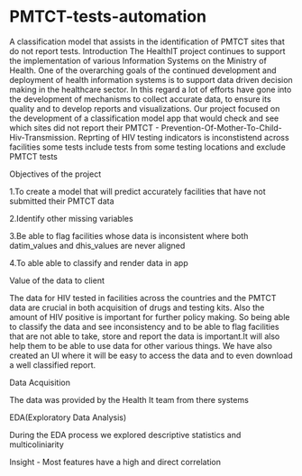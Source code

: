 # PMTCT-tests-automation
A classification model that assists in the identification of PMTCT sites that do not report tests.
Introduction
The HealthIT project continues to support the implementation of various Information Systems on the Ministry of Health. One of the overarching goals of the continued development and deployment of health information systems is to support data driven decision making in the healthcare sector. In this regard a lot of efforts have gone into the development of mechanisms to collect accurate data, to ensure its quality and to develop reports and visualizations. 
Our project focused on the development of a classification model app that would check and see which sites did not report their  PMTCT - Prevention-Of-Mother-To-Child-Hiv-Transmission. Reprting of HIV testing indicators is inconstistend across facilities some tests include tests from some testing locations and exclude PMTCT tests 

Objectives of the project

1.To create a model that will predict accurately facilities that have not submitted their PMTCT data

2.Identify other missing variables 

3.Be able to flag facilities whose data is inconsistent where both datim_values and dhis_values are never aligned 

4.To able able to classify and render data in app 

Value of the data to client 

The data for HIV tested in facilities across the countries and the PMTCT data are crucial in both acquisition of drugs and testing kits. Also the amount of HIV positive is important for further policy making. So being able to classify the data and see inconsistency and to be able to flag facilities that are not able to take, store and report the data is important.It will also help them to be able to use data for other various things. We have also created an UI where it will be easy to access the data and to even download a well classified report.

Data Acquisition

The data was provided by the Health It team from there systems

EDA(Exploratory Data Analysis)

During the EDA process we explored descriptive statistics and multicoliniarity

Insight -
Most features have a high and direct correlation
